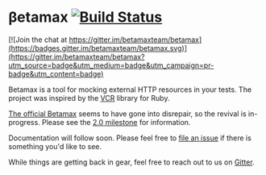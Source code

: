 # &beta;etamax [![Build Status](https://travis-ci.org/betamaxteam/betamax.svg?branch=master)](https://travis-ci.org/betamaxteam/betamax)

[![Join the chat at https://gitter.im/betamaxteam/betamax](https://badges.gitter.im/betamaxteam/betamax.svg)](https://gitter.im/betamaxteam/betamax?utm_source=badge&utm_medium=badge&utm_campaign=pr-badge&utm_content=badge)

Betamax is a tool for mocking external HTTP resources in your tests. The project was inspired by the [VCR](https://relishapp.com/vcr/vcr/docs) library for Ruby.

[The official Betamax](https://github.com/robfletcher/betamax) seems to have gone into disrepair, so the revival is in-progress. Please see the [2.0 milestone](https://github.com/betamaxteam/betamax/milestones) for information.

Documentation will follow soon. Please feel free to [file an issue](https://github.com/betamaxteam/betamax/issues) if there is something you'd like to see.

While things are getting back in gear, feel free to reach out to us on [Gitter](https://gitter.im/betamaxteam/betamax).